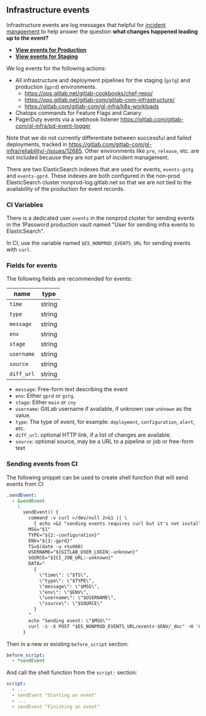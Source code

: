 ## Infrastructure events

Infrastructure events are log messages that helpful for [incident management](https://about.gitlab.com/handbook/engineering/infrastructure/incident-management/) to help answer the question **what changes happened leading up to the event?**

* **[View events for Production](https://nonprod-log.gitlab.net/goto/2f2872632ccd39c3895e11290c77c346)**
* **[View events for Staging](https://nonprod-log.gitlab.net/goto/ff048cb673e91c294b66589ff3c61efb)**

We log events for the following actions:

- All infrastructure and deployment pipelines for the staging (`gstg`) and production (`gprd`) environments.
  - https://ops.gitlab.net/gitlab-cookbooks/chef-repo/
  - https://ops.gitlab.net/gitlab-com/gitlab-com-infrastructure/
  - https://gitlab.com/gitlab-com/gl-infra/k8s-workloads
- Chatops commands for Feature Flags and Canary
- PagerDuty events via a webhook listener https://gitlab.com/gitlab-com/gl-infra/pd-event-logger

Note that we do not currently differentiate between successful and failed deployments, tracked in https://gitlab.com/gitlab-com/gl-infra/reliability/-/issues/12685.
Other environments like `pre`, `release`, etc. are not included because they are not part of incident management.

There are two ElasticSearch indexes that are used for events, `events-gstg` and `events-gprd`.
These indexes are both configured in the non-prod ElasticSearch cluster nonprod-log.gitlab.net so that we are not tied to the availability of the production for event records.

### CI Variables

There is a dedicated user `events` in the nonprod cluster for sending events in the 1Password production vault named "User for sending infra events to ElasticSearch".

In CI, use the variable named `$ES_NONPROD_EVENTS_URL` for sending events with `curl`.

### Fields for events

The following fields are recommended for events:

| name       | type |
| ---        | ---  |
| `time`     | string |
| `type`     | string |
| `message`  | string |
| `env`      | string |
| `stage`    | string |
| `username` | string |
| `source`   | string |
| `diff_url` | string |

* `message`: Free-form text describing the event
* `env`: Either `gprd` or `gstg`.
* `stage`: Either `main` or `cny`
* `username`: GitLab username if available, if unknown use `unknown` as the value.
* `type`: The type of event, for example: `deployment`, `configuration`, `alert`, etc.
* `diff_url`: optional HTTP link, if a list of changes are available.
* `source`: optional source, may be a URL to a pipeline or job or free-form text

### Sending events from CI

The following snippet can be used to create shell function that will send events from CI

```yaml
.sendEvent:
  - &sendEvent
    |
      sendEvent() {
        command -v curl >/dev/null 2>&1 || \
          { echo >&2 "sending events requires curl but it's not installed."; exit 1; }
        MSG="$1"
        TYPE="${2:-configuration}"
        ENV="${3:-gprd}"
        TS=$(date -u +%s000)
        USERNAME="${GITLAB_USER_LOGIN:-unknown}"
        SOURCE="${CI_JOB_URL:-unknown}"
        DATA="
          {
            \"time\": \"$TS\",
            \"type\": \"$TYPE\",
            \"message\": \"$MSG\",
            \"env\": \"$ENV\",
            \"username\": \"$USERNAME\",
            \"source\": \"$SOURCE\"
          }
        "
        echo "Sending event: \"$MSG\""
        curl -s -X POST "$ES_NONPROD_EVENTS_URL/events-$ENV/_doc" -H 'Content-Type: application/json' -d "$DATA" > /dev/null
      }
```

Then in a new or existing `before_script` section:

```yaml
before_script:
  - *sendEvent
```

And call the shell function from the `script:` section:

```yaml
script:
  - ...
  - sendEvent "Starting an event"
  - ...
  - sendEvent "Finishing an event"
```
